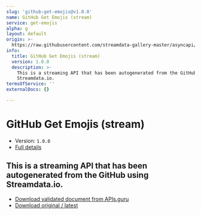 ```yaml
---
slug: 'github:get-emojis@v1.0.0'
name: GitHub Get Emojis (stream)
service: get-emojis
alpha: g
layout: default
origin: >-
  https://raw.githubusercontent.com/streamdata-gallery-master/asyncapi/master/_listings/github/github-get-emojis-stream-async.md
info:
  title: GitHub Get Emojis (stream)
  version: 1.0.0
  description: >-
    This is a streaming API that has been autogenerated from the GitHub using
    Streamdata.io.
termsOfService: ''
externalDocs: {}

---
```

# GitHub Get Emojis (stream)

* Version: `1.0.0`
* [Full details](../html/github:get-emojis@v1.0.0.html)



## This is a streaming API that has been autogenerated from the GitHub using Streamdata.io.



* [Download validated document from APIs.guru](https://raw.githubusercontent.com/APIs-guru/asyncapi-directory/master/docs/APIs/github%3Aget-emojis%40v1.0.0.yaml)
* [Download original / latest](https://raw.githubusercontent.com/streamdata-gallery-master/asyncapi/master/_listings/github/github-get-emojis-stream-async.md)

<script type="application/ld+json">
{
  "@context": "http://schema.org/",
  "@type": "WebAPI",
  "description": "This is a streaming API that has been autogenerated from the GitHub using Streamdata.io.",
  "documentation": "",

  "name": "GitHub Get Emojis (stream)"
}
</script>
